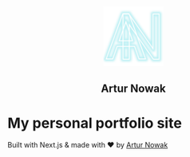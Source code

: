 <div align="center">
    <img src="./public/logo/logo-transparent.png" width="120px" height="120px" alt="Artur Nowak">
    <h2 align="center">Artur Nowak</h2>
</div>

# My personal portfolio site

Built with Next.js & made with ❤ by [Artur Nowak](https://github.com/Arciiix)
